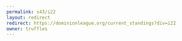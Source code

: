 ```yaml
---
permalink: s43/i22
layout: redirect
redirect: https://dominionleague.org/current_standings?div=i22
owner: truffles
---
```

